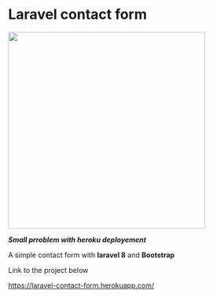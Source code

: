 # Laravel contact form
<img height="400" src="https://media.giphy.com/labs/images/laravel-wrapper.gif">

***Small prroblem with heroku deployement***

A simple contact form with **laravel 8** and **Bootstrap**

Link to the project below

https://laravel-contact-form.herokuapp.com/



